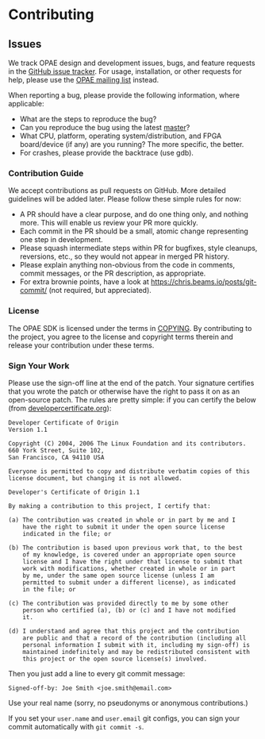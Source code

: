 # Contributing
 
## Issues

We track OPAE design and development issues, bugs, and feature requests in
the [GitHub issue tracker](https://github.com/OPAE/opae-sdk/issues). For
usage, installation, or other requests for help, please use the [OPAE mailing
list](https://lists.01.org/mailman/listinfo/opae) instead.

When reporting a bug, please provide the following information, where
applicable:

* What are the steps to reproduce the bug?
* Can you reproduce the bug using the latest [master](https://github.com/OPAE/opae-sdk/tree/master)?
* What CPU, platform, operating system/distribution, and FPGA board/device (if any) are you running? The more specific, the better.
* For crashes, please provide the backtrace (use gdb).

### Contribution Guide

We accept contributions as pull requests on GitHub. More detailed guidelines
will be added later. Please follow these simple rules for now:

* A PR should have a clear purpose, and do one thing only, and nothing more. This will enable us review your PR more quickly.
* Each commit in the PR should be a small, atomic change representing one step in development.
* Please squash intermediate steps within PR for bugfixes, style cleanups, reversions, etc., so they would not appear in merged PR history.
* Please explain anything non-obvious from the code in comments, commit messages, or the PR description, as appropriate.
* For extra brownie points, have a look at https://chris.beams.io/posts/git-commit/ (not required, but appreciated).

### License

The OPAE SDK is licensed under the terms in
[COPYING](https://github.com/OPAE/opae-sdk/blob/master/COPYING). By
contributing to the project, you agree to the license and copyright terms
therein and release your contribution under these terms.

### Sign Your Work

Please use the sign-off line at the end of the patch. Your signature
certifies that you wrote the patch or otherwise have the right to pass it on
as an open-source patch. The rules are pretty simple: if you can certify
the below (from [developercertificate.org](http://developercertificate.org/)):

```
Developer Certificate of Origin
Version 1.1

Copyright (C) 2004, 2006 The Linux Foundation and its contributors.
660 York Street, Suite 102,
San Francisco, CA 94110 USA

Everyone is permitted to copy and distribute verbatim copies of this
license document, but changing it is not allowed.

Developer's Certificate of Origin 1.1

By making a contribution to this project, I certify that:

(a) The contribution was created in whole or in part by me and I
    have the right to submit it under the open source license
    indicated in the file; or

(b) The contribution is based upon previous work that, to the best
    of my knowledge, is covered under an appropriate open source
    license and I have the right under that license to submit that
    work with modifications, whether created in whole or in part
    by me, under the same open source license (unless I am
    permitted to submit under a different license), as indicated
    in the file; or

(c) The contribution was provided directly to me by some other
    person who certified (a), (b) or (c) and I have not modified
    it.

(d) I understand and agree that this project and the contribution
    are public and that a record of the contribution (including all
    personal information I submit with it, including my sign-off) is
    maintained indefinitely and may be redistributed consistent with
    this project or the open source license(s) involved.
```

Then you just add a line to every git commit message:

    Signed-off-by: Joe Smith <joe.smith@email.com>

Use your real name (sorry, no pseudonyms or anonymous contributions.)

If you set your `user.name` and `user.email` git configs, you can sign your
commit automatically with `git commit -s`.